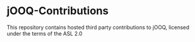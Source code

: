 jOOQ-Contributions
==================

This repository contains hosted third party contributions to jOOQ, licensed under the terms of the ASL 2.0

